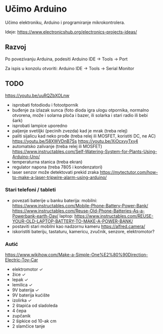 # Učimo Arduino

Učimo elektroniku, Arduino i programiranje mikrokontrolera.

Ideje: https://www.electronicshub.org/electronics-projects-ideas/

## Razvoj

Po povezivanju Arduina, podesiti Arduino IDE -> Tools -> Port

Za ispis u konzolu otvoriti: Arduino IDE -> Tools -> Serial Monitor

## TODO

https://youtu.be/uuRQZbXOLnw
- isprobati fotodiodu i fotootpornik
- buđenje za izlazak sunca (foto dioda igra ulogu otpornika, normalno otvorena, može i solarna ploča i bazer, ili solarka i stari radio ili bebi šark)
- isprobati lampice uporedno
- paljenje svetiljki (pecinih zvezda) kad je mrak (treba relej)
- paliti sijalicu kad neko prođe (treba relej ili MOSFET, koristiti DC, ne AC)
  https://youtu.be/58XWVDnB7Ss
  https://youtu.be/XiOcxyyTxy4
- automatsko zalivanje (treba relej ili MOSFET)
  https://www.instructables.com/Self-Watering-System-for-Plants-Using-Arduino-Uno/
- temperaturna stanica (treba ekran)
- regulator napona (treba 7805 i kondenzatori)
- laser senzor može detektovati prekid zraka
  https://mytectutor.com/how-to-make-a-laser-tripwire-alarm-using-arduino/

### Stari telefoni / tableti

- povezati baterije u banku baterija: 
  mobilni: 
    https://www.instructables.com/Mobile-Phone-Battery-Power-Bank/
    https://www.instructables.com/Reuse-Old-Phone-Batteries-As-a-Powerbank-earth-Day/
  laptop:
    https://www.instructables.com/REUSE-YOUR-OLD-LAPTOP-BATTERY-TO-MAKE-A-POWER-BANK/
- postaviti stari mobilni kao nadzornu kameru https://alfred.camera/
- iskoristiti bateriju, tastaturu, kamericu, zvučnik, senzore, elektromotor?

### Autić

https://www.wikihow.com/Make-a-Simple-One%E2%80%90Direction-Electric-Toy-Car

- elektromotor ✓
- žice ✓
- lepak ✓
- lemilica ✓
- 9V baterija ✓
- 9V baterija kućište
- izolirka ✓
- 2 štapića od sladoleda
- 4 čepa
- zupčanik
- 2 šipkice od 10-ak cm
- 2 slamčice tanje
